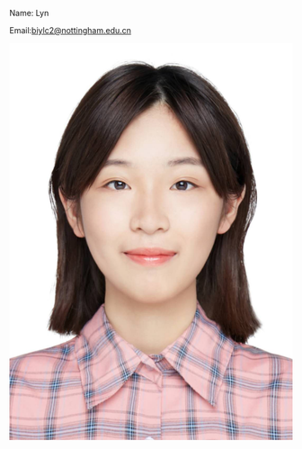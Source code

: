 Name: Lyn

Email:biylc2@nottingham.edu.cn



![alt text](../images/contributors/LinCHEN.jpg "LinCHEN")